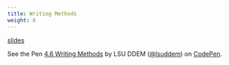 ```yaml
---
title: Writing Methods
weight: 6
---
```


[slides](presentation)

<p data-height="600" data-theme-id="33744" data-slug-hash="5f7811061e810786f1ea45ce7e702184" data-default-tab="js" data-user="lsuddem" data-embed-version="2" data-pen-title="4.6 Writing Methods" data-editable="true" class="codepen">See the Pen <a href="https://codepen.io/lsuddem/pen/5f7811061e810786f1ea45ce7e702184/">4.6 Writing Methods</a> by LSU DDEM (<a href="https://codepen.io/lsuddem">@lsuddem</a>) on <a href="https://codepen.io">CodePen</a>.</p>
<script async src="https://static.codepen.io/assets/embed/ei.js"></script>